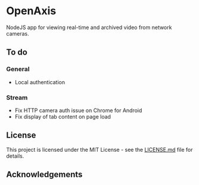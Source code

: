 # OpenAxis
NodeJS app for viewing real-time and archived video from network cameras.

## To do
### General
- Local authentication

### Stream
- Fix HTTP camera auth issue on Chrome for Android
- Fix display of tab content on page load

## License
This project is licensed under the MIT License - see the [LICENSE.md](LICENSE.md) file for details.

## Acknowledgements
